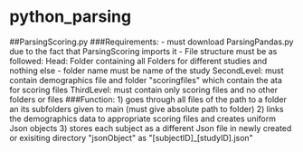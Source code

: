 # python_parsing

##ParsingScoring.py
  ###Requirements:
    - must download ParsingPandas.py due to the fact that ParsingScoring imports it
    - File structure must be as followed:
        Head: Folder containing all Folders for different studies and nothing else
              - folder name must be name of the study
        SecondLevel: must contain demographics file and folder "scoringfiles" which contain the ata for scoring files
        ThirdLevel: must contain only scoring files and no other folders or files
  ###Function:
    1) goes through all files of the path to a folder an its subfolders given to main (must give absolute path to folder)
    2) links the demographics data to appropriate scoring files and creates uniform Json objects
    3) stores each subject as a different Json file in newly created or exisiting directory "jsonObject" as "[subjectID]_[studyID].json"
              
